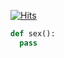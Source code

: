 [![Hits](https://hits.seeyoufarm.com/api/count/incr/badge.svg?url=https%3A%2F%2Fgithub.com%2Fgjbae1212%2Fhit-counter&count_bg=%23FF0000&title_bg=%23000000&icon=pandora.svg&icon_color=%23FFFFFF&title=ando&edge_flat=false)](https://hits.seeyoufarm.com)<br>
```python
def sex():
  pass
```
